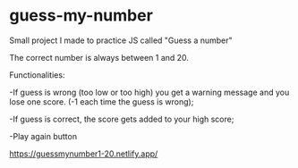 # guess-my-number

<p align="left">Small project I made to practice JS called "Guess a number"

The correct number is always between 1 and 20.
  
<p align="left">Functionalities:</p>

<p align="left">-If guess is wrong (too low or too high) you get a warning message and you lose one score. (-1 each time the guess is wrong);</p>
<p align="left">-If guess is correct, the score gets added to your high score;</p>
<p align="left">-Play  again button</p>

  <project-description></p>
https://guessmynumber1-20.netlify.app/
